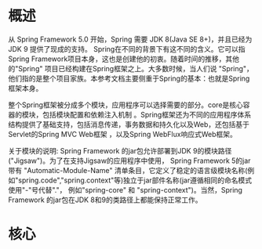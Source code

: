 # 概述
从 Spring Framework 5.0 开始，Spring 需要 JDK 8(Java SE 8+)，并且已经为 JDK 9 提供了现成的支持。
Spring在不同的背景下有这不同的含义。它可以指 Spring Framework项目本身，这也是创建他的初衷。随着时间的推移，其他的"Spring" 项目已经构建在Spring框架之上。大多数时候，当人们说 "Spring"，他们指的是整个项目家族。本参考文档主要侧重于Spring的基本：也就是Spring框架本身。

整个Spring框架被分成多个模块，应用程序可以选择需要的部分。core是核心容器的模块，包括模块配置和依赖注入机制 。Spring框架还为不同的应用程序体系结构提供了基础支持，包括消息传递，事务数据和持久化以及Web，还包括基于Servlet的Spring MVC Web框架 ，以及Spring WebFlux响应式Web框架。

关于模块的说明: Spring Framework 的jar包允许部署到JDK 9的模块路径("Jigsaw")。为了在支持Jigsaw的应用程序中使用， Spring Framework 5的jar带有 "Automatic-Module-Name" 清单条目，它定义了稳定的语言级模块名称(例如"spring.code","spring.context"等)独立于jar部件名称(jar遵循相同的命名模式使用"-"号代替"."， 例如"spring-core" 和 "spring-context")。当然，Spring Framework 的jar包在JDK 8和9的类路径上都能保持正常工作。

# 核心
